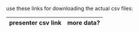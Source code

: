 use these links for downloading the actual csv files:

| presenter csv link | more data?  | 
| ------------- | ------------- |

